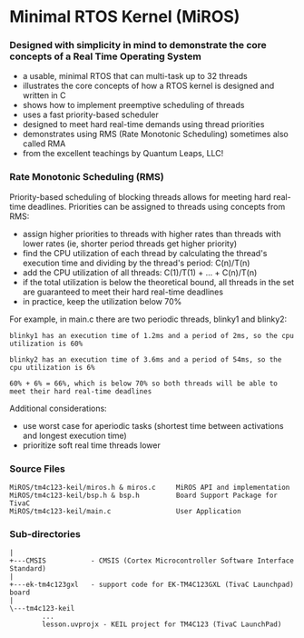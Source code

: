 

# Minimal RTOS Kernel (MiROS)
### Designed with simplicity in mind to demonstrate the core concepts of a Real Time Operating System
- a usable, minimal RTOS that can multi-task up to 32 threads
- illustrates the core concepts of how a RTOS kernel is designed and written in C
- shows how to implement preemptive scheduling of threads
- uses a fast priority-based scheduler
- designed to meet hard real-time demands using thread priorities
- demonstrates using RMS (Rate Monotonic Scheduling) sometimes also called RMA
- from the excellent teachings by Quantum Leaps, LLC!

### Rate Monotonic Scheduling (RMS)
Priority-based scheduling of blocking threads allows for meeting hard real-time deadlines. Priorities can be assigned to threads using concepts from RMS:
- assign higher priorities to threads with higher rates than threads with lower rates (ie, shorter period threads get higher priority)
- find the CPU utilization of each thread by calculating the thread's execution time and dividing by the thread's period:  C(n)/T(n)
- add the CPU utilization of all threads:  C(1)/T(1) + ... + C(n)/T(n)
- if the total utilization is below the theoretical bound, all threads in the set are guaranteed to meet their hard real-time deadlines
- in practice, keep the utilization below 70%

For example, in main.c there are two periodic threads, blinky1 and blinky2:

	blinky1 has an execution time of 1.2ms and a period of 2ms, so the cpu utilization is 60%

	blinky2 has an execution time of 3.6ms and a period of 54ms, so the cpu utilization is 6%

	60% + 6% = 66%, which is below 70% so both threads will be able to meet their hard real-time deadlines

Additional considerations:
- use worst case for aperiodic tasks (shortest time between activations
	and longest execution time)
- prioritize soft real time threads lower 


### Source Files
```
MiROS/tm4c123-keil/miros.h & miros.c     MiROS API and implementation
MiROS/tm4c123-keil/bsp.h & bsp.h         Board Support Package for TivaC
MiROS/tm4c123-keil/main.c                User Application 
```

### Sub-directories
```
|
+---CMSIS           - CMSIS (Cortex Microcontroller Software Interface Standard)
|
+---ek-tm4c123gxl   - support code for EK-TM4C123GXL (TivaC Launchpad) board
|
\---tm4c123-keil
        ...
        lesson.uvprojx - KEIL project for TM4C123 (TivaC LaunchPad)
```
